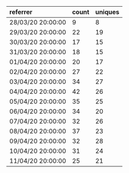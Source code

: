| referrer          | count | uniques |
| :---------------- | :---- | :------ |
| 28/03/20 20:00:00 | 9     | 8       |
| 29/03/20 20:00:00 | 22    | 19      |
| 30/03/20 20:00:00 | 17    | 15      |
| 31/03/20 20:00:00 | 18    | 15      |
| 01/04/20 20:00:00 | 20    | 17      |
| 02/04/20 20:00:00 | 27    | 22      |
| 03/04/20 20:00:00 | 34    | 27      |
| 04/04/20 20:00:00 | 42    | 26      |
| 05/04/20 20:00:00 | 35    | 25      |
| 06/04/20 20:00:00 | 34    | 20      |
| 07/04/20 20:00:00 | 32    | 26      |
| 08/04/20 20:00:00 | 37    | 23      |
| 09/04/20 20:00:00 | 32    | 28      |
| 10/04/20 20:00:00 | 31    | 24      |
| 11/04/20 20:00:00 | 25    | 21      |